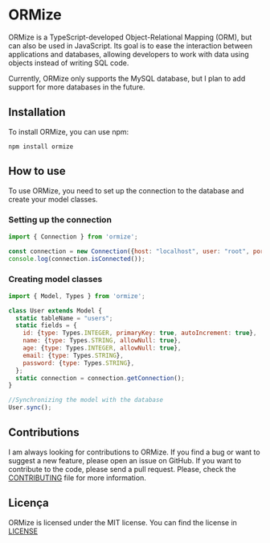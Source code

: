 # ORMize
ORMize is a TypeScript-developed Object-Relational Mapping (ORM), but can also be used in JavaScript. Its goal is to ease the interaction between applications and databases, allowing developers to work with data using objects instead of writing SQL code.

Currently, ORMize only supports the MySQL database, but I plan to add support for more databases in the future.

## Installation
To install ORMize, you can use npm:
```
npm install ormize
```

## How to use
To use ORMize, you need to set up the connection to the database and create your model classes.

### Setting up the connection
```javascript
import { Connection } from 'ormize';

const connection = new Connection({host: "localhost", user: "root", port: 3306, database: "orm"});
console.log(connection.isConnected());
```

### Creating model classes
```javascript
import { Model, Types } from 'ormize';

class User extends Model {
  static tableName = "users";
  static fields = {
    id: {type: Types.INTEGER, primaryKey: true, autoIncrement: true},
    name: {type: Types.STRING, allowNull: true},
    age: {type: Types.INTEGER, allowNull: true},
    email: {type: Types.STRING},
    password: {type: Types.STRING},
  };
  static connection = connection.getConnection();
}

//Synchronizing the model with the database
User.sync();
```

## Contributions
I am always looking for contributions to ORMize. If you find a bug or want to suggest a new feature, please open an issue on GitHub. If you want to contribute to the code, please send a pull request. Please, check the [CONTRIBUTING](CONTRIBUTING.MD) file for more information.

## Licença
ORMize is licensed under the MIT license. You can find the license in [LICENSE](LICENSE)
